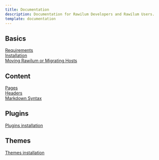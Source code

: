 ```yaml
---
title: Documentation
description: Documentation for Rawilum Developers and Rawilum Users.
template: documentation
---
```



## Basics
<i class="far fa-file-alt"></i> <a href="{site_url}/documentation/basics/requirements">Requirements</a><br>
<i class="far fa-file-alt"></i> <a href="{site_url}/documentation/basics/installation">Installation</a><br>
<i class="far fa-file-alt"></i> <a href="{site_url}/documentation/basics/requirements">Moving Rawilum or Migrating Hosts</a>

## Content
<i class="far fa-file-alt"></i> <a href="{site_url}/documentation/content/pages">Pages</a><br>
<i class="far fa-file-alt"></i> <a href="{site_url}/documentation/content/headers">Headers</a><br>
<i class="far fa-file-alt"></i> <a href="{site_url}/documentation/content/markdown">Markdown Syntax</a><br>

## Plugins
<i class="far fa-file-alt"></i> <a href="{site_url}/documentation/plugins/installation">Plugins installation</a><br>

## Themes  
<i class="far fa-file-alt"></i> <a href="{site_url}/documentation/themes/installation">Themes installation</a><br>
